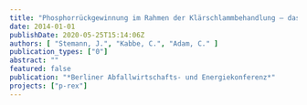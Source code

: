 ```yaml
---
title: "Phosphorrückgewinnung im Rahmen der Klärschlammbehandlung – das EU-Projekt P-REX"
date: 2014-01-01
publishDate: 2020-05-25T15:14:06Z
authors: [ "Stemann, J.", "Kabbe, C.", "Adam, C." ]
publication_types: ["0"]
abstract: ""
featured: false
publication: "*Berliner Abfallwirtschafts- und Energiekonferenz*"
projects: ["p-rex"]
---
```


